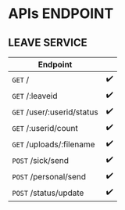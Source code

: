 # APIs ENDPOINT
## LEAVE SERVICE

| Endpoint | |
|--|--|
| `GET` / | :heavy_check_mark: |
| `GET` /:leaveid| :heavy_check_mark: |
| `GET` /user/:userid/status| :heavy_check_mark: |
| `GET` /:userid/count | :heavy_check_mark: |
| `GET` /uploads/:filename | :heavy_check_mark: |
| `POST` /sick/send | :heavy_check_mark: |
| `POST` /personal/send | :heavy_check_mark: |
| `POST` /status/update | :heavy_check_mark: |
